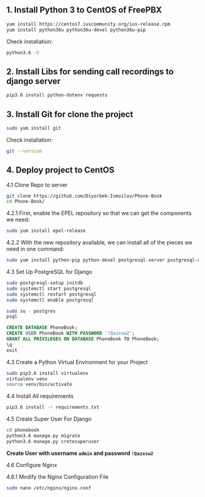 ## **1. Install Python 3 to CentOS of FreePBX**

```bash
yum install https://centos7.iuscommunity.org/ius-release.rpm
yum install python36u python36u-devel python36u-pip
```

Check installation:
```bash
python3.6 -V
```

## **2. Install Libs for sending call recordings to django server**
```bash
pip3.6 install python-dotenv requests
```

## **3. Install Git for clone the project**
```bash
sudo yum install git
```
Check installation:
```bash
git --version
```

## **4. Deploy project to CentOS**

4.1 Clone Repo to server
```bash
git clone https://github.com/Diyorbek-Ismoilov/Phone-Book
cd Phone-Book/
```

4.2.1 First, enable the EPEL repository so that we can get the components we need:
```bash
sudo yum install epel-release
```

4.2.2 With the new repository available, we can install all of the pieces we need in one command:
```bash
sudo yum install python-pip python-devel postgresql-server postgresql-devel postgresql-contrib gcc nginx 
```

4.3 Set Up PostgreSQL for Django
```bash
sudo postgresql-setup initdb
sudo systemctl start postgresql
sudo systemctl restart postgresql
sudo systemctl enable postgresql
```

```bash
sudo su - postgres
psql
```

```SQL
CREATE DATABASE PhoneBook;
CREATE USER PhoneBook WITH PASSWORD '!Qazxsw2';
GRANT ALL PRIVILEGES ON DATABASE PhoneBook TO PhoneBook;
\q
exit
```

4.3 Create a Python Virtual Environment for your Project
```bash
sudo pip3.6 install virtualenv
virtualenv venv
source venv/bin/activate
```

4.4 Install All requirements
```bash
pip3.6 install -r requirements.txt
```

4.5 Create Super User For Django
```bash
cd phonebook
python3.6 manage.py migrate
python3.6 manage.py cretesuperuser
```
**Create User with username `admin` and password `!Qazxsw2`**

4.6 Configure Nginx

4.6.1 Modify the Nginx Configuration File
```bash
sudo nano /etc/nginx/nginx.conf
```
